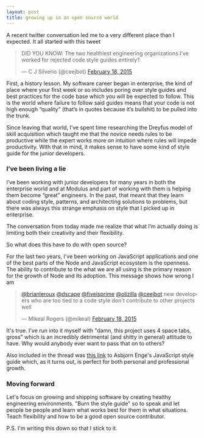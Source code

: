 ```yaml
---
layout: post
title: growing up in an open source world
---
```


A recent twitter conversation led me to a very different place than I expected.
It all started with this tweet

<blockquote class="twitter-tweet" lang="en"><p>DID YOU KNOW: The two healthiest engineering organizations I’ve worked for rejected code style guides entirely?</p>&mdash; C J Silverio (@ceejbot) <a href="https://twitter.com/ceejbot/status/568065466754674688">February 18, 2015</a></blockquote> <script async src="//platform.twitter.com/widgets.js" charset="utf-8"></script>

First, a history lesson. My software career began in enterprise, the kind of
place where your first week or so includes poring over style guides and best
practices for the code base which you will be expected to follow. This is the
world where failure to follow said guides means that your code is not high
enough “quality” (that’s in quotes because it’s bullshit) to be pulled into the
trunk.

Since leaving that world, I’ve spent time researching the Dreyfus model of
skill acquisition which taught me that the novice needs rules to be productive
while the expert works more on intuition where rules will impede productivity.
With that in mind, it makes sense to have some kind of style guide for the
junior developers.

### I’ve been living a lie

I’ve been working with junior developers for many years in both the enterprise
world and at Modulus and part of working with them is helping them become
“great” engineers. In the past, that meant that they learn about coding style,
patterns, and architecting solutions to problems, but there was always this
strange emphasis on style that I picked up in enterprise.

The conversation from today made me realize that what I’m actually doing is
limiting both their creativity and their flexibility.

So what does this have to do with open source?

For the last two years, I've been working on JavaScript applications and one of
the best parts of the Node and JavaScript ecosystem is the openness. The
ability to contribute to the what we are all using is the primary reason for
the growth of Node and its adoption. This message shows how wrong I am

<blockquote class="twitter-tweet" lang="en"><p><a href="https://twitter.com/brianleroux">@brianleroux</a> <a href="https://twitter.com/dscape">@dscape</a> <a href="https://twitter.com/fiveisprime">@fiveisprime</a> <a href="https://twitter.com/olizilla">@olizilla</a> <a href="https://twitter.com/ceejbot">@ceejbot</a> new developers who are too tied to a code style don&#39;t contribute to other projects well</p>&mdash; Mikeal Rogers (@mikeal) <a href="https://twitter.com/mikeal/status/568095459547299840">February 18, 2015</a></blockquote> <script async src="//platform.twitter.com/widgets.js" charset="utf-8"></script>

It's true. I've run into it myself with "damn, this project uses 4 space tabs,
gross" which is an incredibly detrimental (and shitty in general) attitude to
have. Why would anybody ever want to pass that on to others?

Also included in the thread was [this
link](https://github.com/asbjornenge/javascript-style) to Asbjorn Enge's
JavaScript style guide which, as it turns out, is perfect for both personal and
professional growth.

### Moving forward

Let's focus on growing and shipping software by creating healthy engineering
environments. "Burn the style guide" so to speak and let people be people and
learn what works best for them in what situations. Teach flexibility and how to
be a good open source contributor.

P.S. I'm writing this down so that I stick to it.
